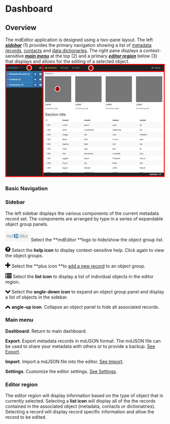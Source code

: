 # Dashboard

## Overview

The mdEditor application is designed using a two-pane layout. The left [_**sidebar**_](#sidebar) \(1\) provides the primary navigation showing a list of [metadata records](/records.md), [contacts](/contacts.md) and [data dictionaries](/dictionaries.md). The right pane displays a context-sensitive [_**main menu**_](#main-menu) at the top \(2\) and a primary [_**editor region**_](#editor-region) below \(3\) that displays and allows for the editing of a selected object.![](/assets/mdEditor_areas.png)

### Basic Navigation

### Sidebar

The left sidebar displays the various components of the current metadata record set. The components are arranged by type in a series of expandable object group panels.

![](/assets/mdEditor_logo_32.png)   Select the **mdEditor **logo to hide/show the object group list.

![](/assets/symbol_question-circle_16.png) Select the **help icon** to display context-sensitive help. Click again to view the object groups.

![](/assets/symbol_plus_16.png) Select the **plus icon **to [add a new record](/record\new.md) to an object group.

![](/assets/symbol_list_16.png) Select the **list icon** to display a list of individual objects in the editor region.

![](/assets/symbol_angle-down_16.png) Select the **angle-down icon** to expand an object group panel and display a list of objects in the sidebar.

![](/assets/symbol_angle-up_16.png) **angle-up icon**. Collapse an object panel to hide all associated records.

### Main menu

**Dashboard**. Return to main dashboard.

 **Export**. Export metadata records in mdJSON format. The mdJSON file can be used to share your metadata with others or to provide a backup. [See Export](/export.md).

 **Import**. Import a mdJSON file into the editor. [See Import](/import.md).

 **Settings**. Customize the editor settings. [See Settings](/settings.md).

### Editor region

The editor region will display information based on the type of object that is currently selected. Selecting a **list icon** will display all of the the records contained in the associated object \(metadata, contacts or dictionatries\). Selecting a record will display record specific information and allow the record to be edited.

